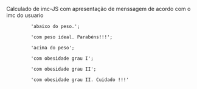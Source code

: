 Calculado de imc-JS com apresentação de menssagem de acordo com o imc do usuario


             'abaixo do peso.';

             'com peso ideal. Parabéns!!!';

             'acima do peso';

             'com obesidade grau I';
      
             'com obesidade grau II';
       
             'com obesidade grau II. Cuidado !!!'
